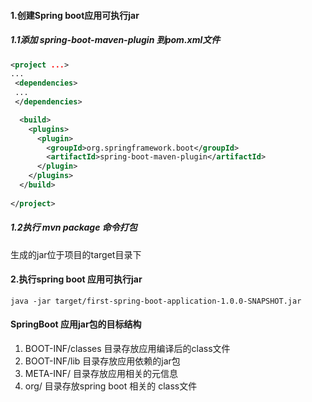 ####    1.创建Spring boot应用可执行jar

#####     1.1添加 spring-boot-maven-plugin 到pom.xml文件

```xml
<project ...>
...
 <dependencies>
 ...
 </dependencies>

  <build>
    <plugins>
      <plugin>
        <groupId>org.springframework.boot</groupId>
        <artifactId>spring-boot-maven-plugin</artifactId>
      </plugin>
    </plugins>
  </build>
  
</project>

```

#####    1.2执行 mvn package 命令打包

生成的jar位于项目的target目录下



####   2.执行spring boot 应用可执行jar

`java -jar target/first-spring-boot-application-1.0.0-SNAPSHOT.jar`



#### SpringBoot 应用jar包的目标结构

1. BOOT-INF/classes 目录存放应用编译后的class文件
2. BOOT-INF/lib 目录存放应用依赖的jar包
3. META-INF/ 目录存放应用相关的元信息
4. org/ 目录存放spring boot 相关的 class文件

